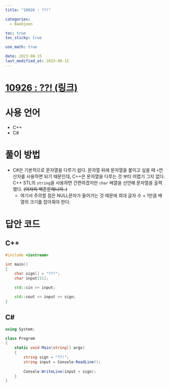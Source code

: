 ```yaml
---
title: "10926 : ??!" 

categories:
  - Baekjoon

toc: true
toc_sticky: true

use_math: true

date: 2023-08-15
last_modified_at: 2023-08-15
---
```


# [10926 : ??! (링크)](https://www.acmicpc.net/problem/10926)

# 사용 언어
- C++
- C#

# 풀이 방법
- C#은 기본적으로 문자열을 다루기 쉽다. 문자열 뒤에 문자열을 붙이고 싶을 때 `+`연산자를 사용하면 되기 때문인데, C++은 문자열을 다루는 것 부터 어렵기 그지 없다. 
  C++ STL의 `string`을 사용하면 간편하겠지만 `char` 배열을 선언해 문자열을 출력했다. ~~(어차피 백준문제니까..)~~
  - 여기서 주의할 점은 NULL문자가 들어가는 것 때문에 최대 글자 수 + 1만큼 배열의 크기를 잡아줘야 한다.

# 답안 코드

## C++

```cpp
#include <iostream>

int main()
{
	char sign[] = "??!";
	char input[51];

	std::cin >> input;

	std::cout << input << sign;
}
```

## C#

```cs
using System;

class Program
{
    static void Main(string[] args)
    {
        string sign = "??!";
        string input = Console.ReadLine();
        
        Console.WriteLine(input + sign);
    }
}
```